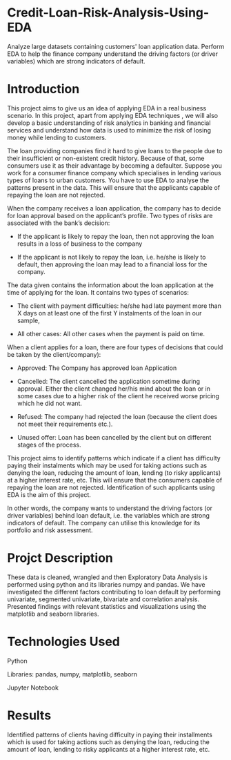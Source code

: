 # Credit-Loan-Risk-Analysis-Using-EDA
Analyze large datasets containing customers' loan application data. Perform EDA to help the finance company understand the driving factors (or driver variables) which are strong indicators of default.  

# Introduction

This project aims to give us an idea of applying EDA in a real business scenario. In this project, apart from applying EDA techniques , we will also develop a basic understanding of risk analytics in banking and financial services and understand how data is used to minimize the risk of losing money while lending to customers.

The loan providing companies find it hard to give loans to the people due to their insufficient or non-existent credit history. Because of that, some consumers use it as their advantage by becoming a defaulter. Suppose you work for a consumer finance company which specialises in lending various types of loans to urban customers. You have to use EDA to analyse the patterns present in the data. This will ensure that the applicants capable of repaying the loan are not rejected.

When the company receives a loan application, the company has to decide for loan approval based on the applicant’s profile. Two types of risks are associated with the bank’s decision:

- If the applicant is likely to repay the loan, then not approving the loan results in a loss of business to the company

- If the applicant is not likely to repay the loan, i.e. he/she is likely to default, then approving the loan may lead to a financial loss for the company.

The data given contains the information about the loan application at the time of applying for the loan. It contains two types of scenarios:

- The client with payment difficulties: he/she had late payment more than X days on at least one of the first Y instalments of the loan in our sample,

- All other cases: All other cases when the payment is paid on time.

When a client applies for a loan, there are four types of decisions that could be taken by the client/company):

- Approved: The Company has approved loan Application

- Cancelled: The client cancelled the application sometime during approval. Either the client changed her/his mind about the loan or in some cases due to a higher risk of the client he received worse pricing which he did not want.

- Refused: The company had rejected the loan (because the client does not meet their requirements etc.).

- Unused offer: Loan has been cancelled by the client but on different stages of the process.

This project aims to identify patterns which indicate if a client has difficulty paying their instalments which may be used for taking actions such as denying the loan, reducing the amount of loan, lending (to risky applicants) at a higher interest rate, etc. This will ensure that the consumers capable of repaying the loan are not rejected. Identification of such applicants using EDA is the aim of this project.

In other words, the company wants to understand the driving factors (or driver variables) behind loan default, i.e. the variables which are strong indicators of default. The company can utilise this knowledge for its portfolio and risk assessment.

# Projct Description

These data is  cleaned, wrangled and then Exploratory Data Analysis is performed using python and its libraries numpy and pandas. We have investigated the different factors contributing to loan default by performing univariate, segmented univariate, bivariate and correlation analysis. Presented findings with relevant statistics and visualizations using the matplotlib and seaborn libraries.

# Technologies Used

Python

Libraries: pandas, numpy, matplotlib, seaborn

Jupyter Notebook

# Results

Identified patterns of clients having difficulty in paying their installments which is used for taking actions such as denying the loan, reducing the amount of loan, lending to risky applicants at a higher interest rate, etc.
